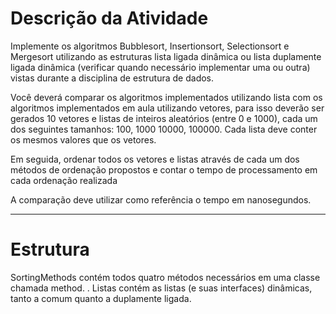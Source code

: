 # Descrição da Atividade

Implemente os algoritmos Bubblesort, Insertionsort, Selectionsort e Mergesort utilizando as estruturas lista ligada dinâmica ou lista duplamente ligada  dinâmica (verificar quando necessário implementar uma ou outra) vistas durante a disciplina de estrutura de dados.


Você deverá comparar os algoritmos implementados utilizando lista com os algoritmos implementados em aula utilizando vetores, para isso deverão ser gerados 10 vetores e listas de inteiros aleatórios (entre 0 e 1000), cada um dos seguintes tamanhos: 100, 1000 10000, 100000. Cada lista deve conter os mesmos valores que os vetores.


Em seguida, ordenar todos os vetores e listas através de cada um dos métodos de ordenação propostos e contar o tempo de processamento em cada ordenação realizada


A comparação deve utilizar como referência o tempo em nanosegundos.

-----------------

# Estrutura
SortingMethods contém todos quatro métodos necessários em uma classe chamada method.
.
Listas contém as listas (e suas interfaces) dinâmicas, tanto a comum quanto a duplamente ligada.
